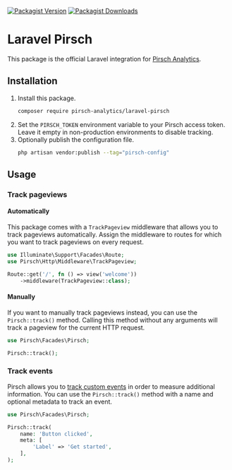 [![Packagist Version](https://img.shields.io/packagist/v/pirsch-analytics/laravel-pirsch)](https://packagist.org/packages/pirsch-analytics/laravel-pirsch)
[![Packagist Downloads](https://img.shields.io/packagist/dt/pirsch-analytics/laravel-pirsch)](https://packagist.org/packages/pirsch-analytics/laravel-pirsch/stats)

# Laravel Pirsch

This package is the official Laravel integration for [Pirsch Analytics](https://pirsch.io).

## Installation

1. Install this package.
    ```bash
    composer require pirsch-analytics/laravel-pirsch
    ```
2. Set the `PIRSCH_TOKEN` environment variable to your Pirsch access token. Leave it empty in non-production environments to disable tracking.
3. Optionally publish the configuration file.
    ```bash
    php artisan vendor:publish --tag="pirsch-config"
    ```

## Usage

### Track pageviews

#### Automatically

This package comes with a `TrackPageview` middleware that allows you to track pageviews automatically.
Assign the middleware to routes for which you want to track pageviews on every request.

```php
use Illuminate\Support\Facades\Route;
use Pirsch\Http\Middleware\TrackPageview;

Route::get('/', fn () => view('welcome'))
    ->middleware(TrackPageview::class);
```

#### Manually

If you want to manually track pageviews instead, you can use the `Pirsch::track()` method.
Calling this method without any arguments will track a pageview for the current HTTP request.

```php
use Pirsch\Facades\Pirsch;

Pirsch::track();
```

### Track events

Pirsch allows you to [track custom events](https://docs.pirsch.io/dashboard/events) in order to measure additional information.
You can use the `Pirsch::track()` method with a name and optional metadata to track an event.

```php
use Pirsch\Facades\Pirsch;

Pirsch::track(
    name: 'Button clicked',
    meta: [
        'Label' => 'Get started',
    ],
);
```
